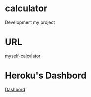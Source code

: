 # calculator
Development my project

# URL
[myself-calculator](https://myself-calculator.herokuapp.com/)

# Heroku's Dashbord
[Dashbord](https://dashboard.heroku.com/apps/myself-calculator/deploy/heroku-git)
